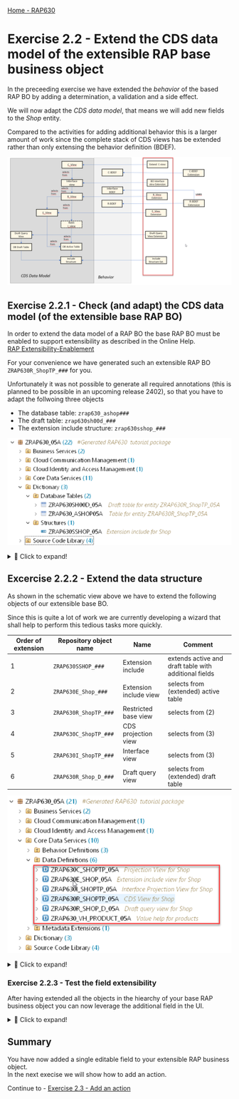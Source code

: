 [Home - RAP630](../../../../#exercises)  

# Exercise 2.2 - Extend the CDS data model of the extensible RAP base business object  

In the preceeding exercise we have extended the _behavior_ of the based RAP BO by adding a determination, a validation and a side effect. 

We will now adapt the _CDS data model_, that means we will add new fields to the _Shop_ entity. 

Compared to the activities for adding additional behavior this is a larger amount of work since the complete stack of CDS views has be extended rather than only extensing the behavior definition (BDEF).

![Overview](images/ex3_01_overview_RAP630.png)

## Exercise 2.2.1 - Check (and adapt) the CDS data model (of the extensible base RAP BO)

In order to extend the data model of a RAP BO the base RAP BO must be enabled to support extensibility as described in the Online Help.  
[RAP Extensibility-Enablement](https://help.sap.com/docs/abap-cloud/abap-rap/rap-extensibility-enablement)

For your convenience we have generated such an extensible RAP BO `ZRAP630R_ShopTP_###` for you.

Unfortunately it was not possible to generate all required annotations (this is planned to be possible in an upcoming release 2402), so that you have to adapt the follwoing three objects 

- The database table:              `zrap630_ashop###` 
- The draft table:                 `zrap630sh00d_###`
- The extension include structure: `zrap630sshop_###`  

![Overview](images/ex3_02_040_show_objects_to_be_extended.png)  

<details>
  <summary>🔵 Click to expand!</summary>

### Adaption 2.2.1.1 - Adapt include structure of the RAP base object

We will start with adapting the generated include structure. 

<details>
  <summary>🔵 Click to expand!</summary>

1. Open the include structure

   ![Overview](images/ex3_02_010_RAP630.png)   

1. Change the enhancement category such that the structure gets the enhancement category #EXTENSIBLE_ANY.   

   <pre>
    @AbapCatalog.enhancement.category : #EXTENSIBLE_ANY
   </pre>

   ![Overview](images/ex3_02_020_RAP630.png) 

2. Then add these annotations that are needed in order to make the generated inlcude structure extensible:  

   <pre>
   @AbapCatalog.enhancement.fieldSuffix : 'ZAA'
   @AbapCatalog.enhancement.quotaMaximumFields : 350
   @AbapCatalog.enhancement.quotaMaximumBytes : 3500
   @AbapCatalog.enhancement.quotaShareCustomer : 50
   @AbapCatalog.enhancement.quotaSharePartner : 50
   </pre>

3. **Result:** The code of the extension include should now look like as follows :

   <pre>
     @EndUserText.label : 'Extension include for Shop'
     @AbapCatalog.enhancement.category : #EXTENSIBLE_ANY
     @AbapCatalog.enhancement.fieldSuffix : 'ZAA'
     @AbapCatalog.enhancement.quotaMaximumFields : 350
     @AbapCatalog.enhancement.quotaMaximumBytes : 3500
     @AbapCatalog.enhancement.quotaShareCustomer : 50
     @AbapCatalog.enhancement.quotaSharePartner : 50
     define structure zrap630sshop_### {

       dummy_field : abap.char(1);

     }
   </pre>

   ![Overview](images/ex3_02_030_RAP630.png)

 </details>  
  
  ### Exercise 2.2.1.2 - Adapt the database table `zrap630_ashop###` of the RAP base BO

We now have to adapt the table of the generated RAP Business BO. This is again because the XCO libraries currently do not yet allow to set this annotations. 
Since we have already extended the IncludeStructure we also get error messages that provide a hint that the current table settings to not fit anymore.  



<details>
  <summary>🔵 Click to expand!</summary>

1. Open the generated table `zrap630_ashop###` and change the enhancement category from `#NOT_EXTENSIBLE` to the value `#EXTENSIBLE_ANY`.
     
   <pre>
   @AbapCatalog.enhancement.category : #EXTENSIBLE_ANY
   </pre>

   ![Databasetable](images/ex3_04_020_RAP640.png)
   
2. The source code of your table should now read as follows:   

<pre>
@EndUserText.label : ' Table for entity ZRAP630R_ShopTP_###'
@AbapCatalog.enhancement.category : #EXTENSIBLE_ANY
@AbapCatalog.tableCategory : #TRANSPARENT
@AbapCatalog.deliveryClass : #A
@AbapCatalog.dataMaintenance : #NOT_ALLOWED
define table zrap630_ashop### {

  key mandt             : abap.clnt not null;
  key order_uuid        : sysuuid_x16 not null;
  order_id              : ad_persnum;
  ordered_item          : abap.char(40);
  currency_code         : abap.cuky;
  @Semantics.amount.currencyCode : 'zrap630_ashop###.currency_code'
  order_item_price      : abap.curr(11,2) not null;
  delivery_date         : abap.dats;
  overall_status        : abap.char(30);
  notes                 : abap.char(256);
  last_changed_at       : abp_lastchange_tstmpl;
  created_by            : abp_creation_user;
  created_at            : abp_creation_tstmpl;
  local_last_changed_by : abp_locinst_lastchange_user;
  local_last_changed_at : abp_locinst_lastchange_tstmpl;
  include zrap630sshop_###;

}


</pre>

</details>

### Exercise 2.2.1.3 Adapt the draft table

Perform the same change for the draft table `zrap630sh00d_###` and change the enhancement category to the value `extensible_any`. 

<details>
  <summary>🔵 Click to expand!</summary>

<pre>
@AbapCatalog.enhancement.category : #EXTENSIBLE_ANY
</pre>

The source code of your draft table `zrap630sh00d_###` should now read as follows:   

<pre>
@EndUserText.label : ' Draft table for entity ZRAP630R_ShopTP_###'
@AbapCatalog.enhancement.category : #EXTENSIBLE_ANY
@AbapCatalog.tableCategory : #TRANSPARENT
@AbapCatalog.deliveryClass : #A
@AbapCatalog.dataMaintenance : #NOT_ALLOWED
define table zrap630sh00d_### {

  key mandt          : abap.clnt not null;
  key orderuuid      : sysuuid_x16 not null;
  orderid            : ad_persnum;
  ordereditem        : abap.char(40);
  currencycode       : abap.cuky;
  @Semantics.amount.currencyCode : 'zrap630sh00d_###.currencycode'
  orderitemprice     : abap.curr(11,2);
  deliverydate       : abap.dats;
  overallstatus      : abap.char(30);
  notes              : abap.char(256);
  lastchangedat      : abp_lastchange_tstmpl;
  createdby          : abp_creation_user;
  createdat          : abp_creation_tstmpl;
  locallastchangedby : abp_locinst_lastchange_user;
  locallastchangedat : abp_locinst_lastchange_tstmpl;
  "%admin"           : include sych_bdl_draft_admin_inc;
  include zrap630sshop_###;

}
</pre>

![Database table](images/ex3_04_030_RAP640.png)

</details>

Since now the underlying base objects (active table, draft table and include structure) are extensible we can continue with exending the remaining objects of the stack.  

</details>

## Excercise 2.2.2 - Extend the data structure

As shown in the schematic view above we have to extend the following objects of our extensible base BO.

Since this is quite a lot of work we are currently developing a wizard that shall help to perform this tedious tasks more quickly.  
  
Order of extension | Repository object name | Name           | Comment  
-------- | ---------------------- | ------------------------ | -----------------------------------------------------   
1        | `ZRAP630SSHOP_###`     | Extension include        | extends active and draft table with additional fields    
2        | `ZRAP630E_Shop_###`    | Extension include view   | selects from (extended) active table   
3        | `ZRAP630R_ShopTP_###`  | Restricted base view     | selects from (2)   
4        | `ZRAP630C_ShopTP_###`  | CDS projection view      | selects from (3)   
5        | `ZRAP630I_ShopTP_###`  | Interface view           | selects from (3)   
6        | `ZRAP630R_Shop_D_###`  | Draft query view         | selects from (extended) draft table   


![objects_to_be_extended](images/ex3_03_040_overview_of_obj_to_be_extended.png)  

<details>
  <summary>🔵 Click to expand!</summary>

### Exercise 2.2.2.1 - Extend the extension include with an append structure - Add a field

We start the extension of the base RAP BO by adding field to the _extension include structure_ by creating an _append structure_ .

<details>
  <summary>🔵 Click to expand!</summary>

1. Right click on the _extension include structure_ `ZRAP630SSSHOP_###` and choose **New Append Structure** from the context menue.
  
   ![Add append structure](images/ex3_03_010_RAP630.png)
  
2. In the **New Append Structure** dialogue enter the following values.

   Be sure to change the package name to `ZRAP630_###_EXT` since the wizard in ADT by default propopses the package of the include structure of your base RAP BO.   
  
   Package:     `ZRAP630_###_EXT` !!!  
   Name:        `ZRAP630EXTSSHOP_###`  
   Description: Extend Extension Include Structure  
  
   and press **Next**.   
  
   ![Addappendstructure](images/ex3_03_020_RAP630.png)

3. Select the transport request that has been created for your extension package and press **Finish**.  

   ![Addappendstructure](images/ex3_03_030_RAP630.png)
  
3. In the code editor enter the following code snippte  
  
   ```abap
      zz_feedback_zaa : abap.char(256);
   ```

  So that your code should read as follows:
  
  <pre>
  @EndUserText.label : 'Extend Extension Include Structure'
  @AbapCatalog.enhancement.category : #NOT_EXTENSIBLE
  extend type zrap630sshop_### with zrap630extsshop_05a {
  zz_feedback_zaa : abap.char(256);
  }
  </pre>

  ![Addappendstructure](images/ex3_03_030_RAP640.png)
  
 4. Activate your changes
 
</details>

### Excercise 2.2.2.2 - Extend the CDS views 

In the following we will explain how to extend the remaining 5 CDS view entities. Since the process (the wizard) is the same for each CDS view entity we will only show screen shots for doing this for the first CDS view that has to be extended, which is the extension of the _Extension Include View_ `ZRAP630E_Shop_###`.  

For the remaining CDS views we will only provide the code snippets.   
  
<details>
  <summary>🔵 Click to expand!</summary>

### Extend the extenstion include view 

First we have to extend our extension include view `ZRAP630E_Shop_###` since the R-view reads from this view .
  
1. Right click on the CDS view of the base RAP business object that has to be extended. In this case right click on ´ZRAP630E_Shop_###´.   

![e-view](images/ex3_extension_for_ext_include_005.png) 

2. Select **New Data Definition** from the context menu.

![e-view](images/ex3_extension_for_ext_include_010.png) 

3. In the **New Data Defintion** screen enter the following values:  

   Package: `ZRAP630_###_EXT` --> !!! Be sure to have changed the package name since ADT will propose the name of the package where your base RAP BO resides in

   Name: `ZRAP630E_Ext_Shop_###`
   Description: `Extension for Extension Include View`

   and press **Next** .

4. Select a transport request and press **Next**.
   
   > **Caution:**
   > Do **NOT** press finish, because on the following screen you have to select the template that shall be used.  
  
5. Select the template **Extend View Entity**  and press **Finish**     
    
4. The editor window opens. Here you have to enter the following code.
  
   <pre>      
     extend view entity ZRAP630E_Shop_### with {
         Shop.zz_feedback_zaa as zz_feedback_zaa
     } 
   </pre>
  
![CDS view extenstion](images/ex3_extension_for_ext_include_030.png)
  
</details>

### Extend the remaining CDS views 
  
You have now to extend the remaining 4 CDS views in the following order with the following code snippets as we have done this for the extension include view in Exercise 3.5.   

<details>
  <summary>🔵 Click to expand!</summary>

#### Extension for R-CDS view

Name: `ZRAP630R_EXT_SHOPTP_###`   
Package: `ZRAP630_###_EXT`  
Description: Extension for R-CDS view

> **Please note:**
> The code extension of the R-CDS view reads from the `_Extension` association as the data source.
> All other extensions read from the alias `Shop` as the data source.    

<pre>
extend view entity ZRAP630R_ShopTP_### with {  
_Extension.zz_feedback_zaa as zz_feedback_zaa  
}
</pre> 
  
#### Extension for C-CDS view

Name: `ZRAP630C_EXT_SHOPTP_###`   
Package: `ZRAP630_###_EXT`  
Description: Extension for P-CDS view
  
<pre>
  extend view entity ZRAP630C_ShopTP_### with {  
  
  @UI.lineItem: [ {
    position: 140 , 
    importance: #MEDIUM, 
    label: 'Feedback'
    } ]
    @UI.identification: [ {
    position: 140 , 
    label: 'Feedback'
    } ]
  
   Shop.zz_feedback_zaa as zz_feedback_zaa  
   }
</pre>  
  
#### Extension for I-CDS view  

Name: `ZRAP630I_Ext_ShopTP_###`   
Package: `ZRAP630_###_EXT`  
Description: Extension for interface view
  
<pre>
extend view entity ZRAP630I_ShopTP_### with {  
Shop.zz_feedback_zaa as zz_feedback_zaa 
}
</pre>
  
    
####  Extension for draft query view

Name: `ZRAP630R_Ext_Shop_D_###`   
Package: `ZRAP630_###_EXT`  
Description: Extension for draft query view
  
<pre>
extend view entity ZRAP630R_Shop_D_### with {  
Shop.zz_feedback_zaa as zz_feedback_zaa 
}
</pre>
  
  
</details>

</details>

### Exercise 2.2.3 - Test the field extensibility

After having extended all the objects in the hiearchy of your base RAP business object you can now leverage the additional field in the UI.

<details>
  <summary>🔵 Click to expand!</summary>

1. Open the Service Binding of the extensible RAP business object and double-click on the entity**Shop**.   
  
2. Press the **Go** button.  
  
   You should see a new column called "Feedback".   
  
   ![extended list page](images/ex3_new_field_feedback_010.png)  

3. Select one entry and use the **Edit** button
  
  ![extended object page](images/ex3_new_field_feedback_020.png)   
  
  
  > When no field is visible you should check the extension of your projection view `ZRAP630C_EXT_SHOPTP_###` and check the UI annotations.   

</details>

## Summary

You have now added a single editable field to your extensible RAP business object.   
In the next execise we will show how to add an action. 

Continue to - [Exercise 2.3 - Add an action ](../ex4/README.md)



